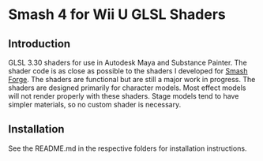 # Smash 4 for Wii U GLSL Shaders
## Introduction
GLSL 3.30 shaders for use in Autodesk Maya and Substance Painter. The shader code is as close as
possible to the shaders I developed for [Smash
Forge](https://github.com/jam1garner/Smash-Forge). The shaders are functional but
are still a major work in progress. The shaders are designed primarily for
character models. Most effect models will not render properly with these shaders. Stage models
tend to have simpler materials, so no custom shader is necessary.

## Installation
See the README.md in the respective folders for installation instructions.
